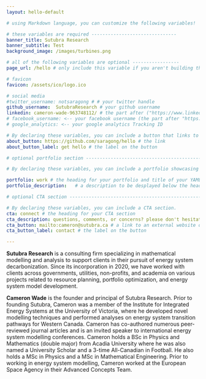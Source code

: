 ```yaml
---
layout: hello-default

# using Markdown language, you can customize the following variables!

# these variables are required -------------------------------
banner_title: Sutubra Research
banner_subtitle: Test
background_image: /images/turbines.png

# all of the following variables are optional -----------------
page_url: /hello # only include this variable if you aren't building the page to your primary domain

# favicon
favicon: /assets/ico/logo.ico

# social media
#twitter_username: notsaragong # # your twitter handle
github_username:  SutubraResearch # your github username
linkedin: cameron-wade-963748112/ # the part after ("https://www.linkedin.com/in/...")
# facebook_username: <-- your facebook username (the part after "https://www.facebook.com/...")
# google_analytics: <-- your google analytics Tracking ID

# By declaring these variables, you can include a button that links to an external website or to media.
about_button: https://github.com/saragong/hello # the link
about_button_label: get hello # the label on the button

# optional portfolio section ------------------------------------------

# By declaring these variables, you can include a portfolio showcasing your work and organize your portfolio's items into a custom layout, all without adding any CSS. In addition, you must 1) create an HTML file in the_includes folder for each project with the text you'd like to display, and 2) create a YAML file in the _data folder describing the order in which each project should be shown and categorized. See `/includes/example.html` and `/_data/work.yml` for examples.

portfolio: work # the heading for your portfolio and title of your YAML file
portfolio_description:   # a description to be desplayed below the heading and above the content

# optional CTA section --------------------------------------------------

# By declaring these variables, you can include a CTA section.
cta: connect # the heading for your CTA section
cta_description: questions, comments, or concerns? please don't hesitate to reach out. # a description to be desplayed below the heading and above the content
cta_button: mailto:cameron@sutubra.ca # a link to an external website or to media
cta_button_label: contact # the label on the button

---			
```

[//]: # (write a bit about yourself here)


**Sutubra Research** is a consulting firm specializing in mathematical modelling and analysis to support clients in their pursuit of energy system decarbonization. Since its incorporation in 2020, we have worked with clients across governments, utilities, non-profits, and academia on various projects related to resource planning, portfolio optimization, and energy system model development.

**Cameron Wade** is the founder and principal of Sutubra Research. Prior to founding Sutubra, Cameron was a member of the Institute for Integrated Energy Systems at the University of Victoria, where he developed novel modelling techniques and performed analyses on energy system transition pathways for Western Canada. Cameron has co-authored numerous peer-reviewed journal articles and is an invited speaker to international energy system modelling conferences. Cameron holds a BSc in Physics and Mathematics (double major) from Acadia University where he was also named a University Scholar and a 3-time All-Canadian in Football. He also holds a MSc in Physics and a MSc in Mathematical Engineering. Prior to working in energy system modelling, Cameron worked at the European Space Agency in their Advanced Concepts Team.
